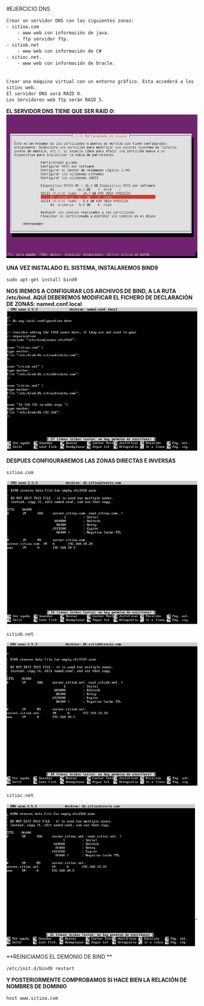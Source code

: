 #EJERCICIO DNS
~~~
Crear un servidor DNS con las siguientes zonas:  
- sitioa.com  
    - www web con información de java.  
    - ftp servidor ftp.  
- sitiob.net
    - www web con información de C#  
- sitioc.net.
    - www web con información de Oracle.  
    

Crear una máquina virtual con un entorno gráfico. Esta accederá a los sitios web.  
El servidor DNS será RAID 0.  
Los Servidores web ftp serán RAID 5.
~~~

**EL SERVIDOR DNS TIENE QUE SER RAID 0:**
![SERVER RAID0](../img/FOTORAID0.JPG)

**UNA VEZ INSTALADO EL SISTEMA, INSTALAREMOS BIND9**
~~~
sudo apt-get install bind9
~~~

**NOS IREMOS A CONFIGURAR LOS ARCHIVOS DE BIND, A LA RUTA /etc/bind.
AQUÍ DEBEREMOS MODIFICAR EL FICHERO DE DECLARACIÓN DE ZONAS: named.conf.local**
![declaracion zonas](../img/DNSdeclaraciondezonas.PNG)

**DESPUES CONFIGURAREMOS LAS ZONAS DIRECTAS E INVERSAS**
~~~
sitioa.com
~~~
![sitioadirecta](../img/ZonaDirectaA.PNG)
~~~
sitiob.net
~~~
![sitiobdirecta](../img/ZonaDirectaB.PNG)
~~~
sitioc.net
~~~
![sitiocdirecta](../img/ZonaDirectaC.PNG)

**REINICIAMOS EL DEMONIO DE BIND **
~~~
/etc/init.d/bind9 restart
~~~

**Y POSTERIORMENTE COMPROBAMOS SI HACE BIEN LA RELACIÓN DE NOMBRES DE DOMINIO**
~~~
host www.sitioa.com
~~~
